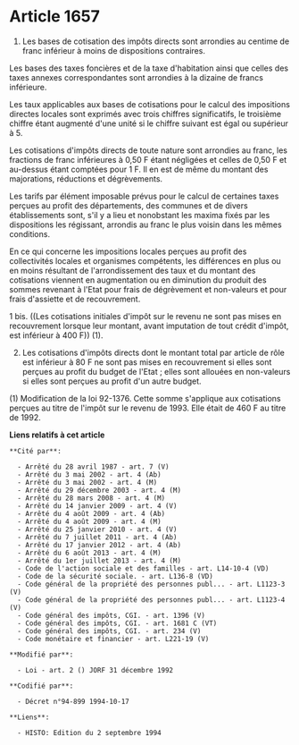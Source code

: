 # Article 1657

1. Les bases de cotisation des impôts directs sont arrondies au centime de franc inférieur à moins de dispositions
contraires.

Les bases des taxes foncières et de la taxe d'habitation ainsi que celles des taxes annexes correspondantes sont arrondies à
la dizaine de francs inférieure.

Les taux applicables aux bases de cotisations pour le calcul des impositions directes locales sont exprimés avec trois
chiffres significatifs, le troisième chiffre étant augmenté d'une unité si le chiffre suivant est égal ou supérieur à 5.

Les cotisations d'impôts directs de toute nature sont arrondies au franc, les fractions de franc inférieures à 0,50 F étant
négligées et celles de 0,50 F et au-dessus étant comptées pour 1 F. Il en est de même du montant des majorations, réductions
et dégrèvements.

Les tarifs par élément imposable prévus pour le calcul de certaines taxes perçues au profit des départements, des communes et
de divers établissements sont, s'il y a lieu et nonobstant les maxima fixés par les dispositions les régissant, arrondis au
franc le plus voisin dans les mêmes conditions.

En ce qui concerne les impositions locales perçues au profit des collectivités locales et organismes compétents, les
différences en plus ou en moins résultant de l'arrondissement des taux et du montant des cotisations viennent en augmentation
ou en diminution du produit des sommes revenant à l'Etat pour frais de dégrèvement et non-valeurs et pour frais d'assiette et
de recouvrement.

1 bis. ((Les cotisations initiales d'impôt sur le revenu ne sont pas mises en recouvrement lorsque leur montant, avant
imputation de tout crédit d'impôt, est inférieur à 400 F)) (1).

2. Les cotisations d'impôts directs dont le montant total par article de rôle est inférieur à 80 F ne sont pas mises en
recouvrement si elles sont perçues au profit du budget de l'Etat ; elles sont allouées en non-valeurs si elles sont perçues
au profit d'un autre budget.

(1) Modification de la loi 92-1376. Cette somme s'applique aux cotisations perçues au titre de l'impôt sur le revenu de 1993.
Elle était de 460 F au titre de 1992.

**Liens relatifs à cet article**

	**Cité par**:

	  - Arrêté du 28 avril 1987 - art. 7 (V)
	  - Arrêté du 3 mai 2002 - art. 4 (Ab)
	  - Arrêté du 3 mai 2002 - art. 4 (M)
	  - Arrêté du 29 décembre 2003 - art. 4 (M)
	  - Arrêté du 28 mars 2008 - art. 4 (M)
	  - Arrêté du 14 janvier 2009 - art. 4 (V)
	  - Arrêté du 4 août 2009 - art. 4 (Ab)
	  - Arrêté du 4 août 2009 - art. 4 (M)
	  - Arrêté du 25 janvier 2010 - art. 4 (V)
	  - Arrêté du 7 juillet 2011 - art. 4 (Ab)
	  - Arrêté du 17 janvier 2012 - art. 4 (Ab)
	  - Arrêté du 6 août 2013 - art. 4 (M)
	  - Arrêté du 1er juillet 2013 - art. 4 (M)
	  - Code de l'action sociale et des familles - art. L14-10-4 (VD)
	  - Code de la sécurité sociale. - art. L136-8 (VD)
	  - Code général de la propriété des personnes publ... - art. L1123-3 (V)
	  - Code général de la propriété des personnes publ... - art. L1123-4 (V)
	  - Code général des impôts, CGI. - art. 1396 (V)
	  - Code général des impôts, CGI. - art. 1681 C (VT)
	  - Code général des impôts, CGI. - art. 234 (V)
	  - Code monétaire et financier - art. L221-19 (V)

	**Modifié par**:

	  - Loi - art. 2 () JORF 31 décembre 1992

	**Codifié par**:

	  - Décret n°94-899 1994-10-17

	**Liens**:

	  - HISTO: Edition du 2 septembre 1994
